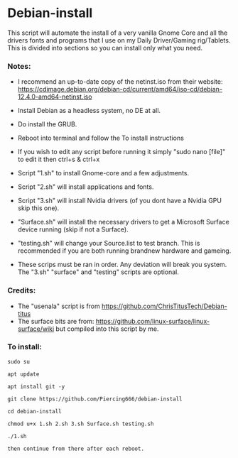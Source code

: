 # Debian-install
This script will automate the install of a very vanilla Gnome Core and all the drivers fonts and programs that I use on my Daily Driver/Gaming rig/Tablets.
This is divided into sections so you can install only what you need.


### Notes:
- I recommend an up-to-date copy of the netinst.iso from their website: https://cdimage.debian.org/debian-cd/current/amd64/iso-cd/debian-12.4.0-amd64-netinst.iso
- Install Debian as a headless system, no DE at all.
- Do install the GRUB.
- Reboot into terminal and follow the To install instructions
  
- If you wish to edit any script before running it simply "sudo nano [file]" to edit it then ctrl+s & ctrl+x
  
- Script "1.sh" to install Gnome-core and a few adjustments.
  
- Script "2.sh" will install applications and fonts.
  
- Script "3.sh" will install Nvidia drivers (of you dont have a Nvidia GPU skip this one).
  
- "Surface.sh" will install the necessary drivers to get a Microsoft Surface device running (skip if not a Surface).
  
- "testing.sh" will change your Source.list to test branch. This is recommended if you are both running brandnew hardware and gameing. 
  
- These scrips must be ran in order. Any deviation will break you system. The "3.sh" "surface" and "testing" scripts are optional.


### Credits:
- The "usenala" script is from https://github.com/ChrisTitusTech/Debian-titus
- The surface bits are from: https://github.com/linux-surface/linux-surface/wiki but compiled into this script by me.

 
### To install:

```
sudo su

apt update

apt install git -y

git clone https://github.com/Piercing666/debian-install

cd debian-install

chmod u+x 1.sh 2.sh 3.sh Surface.sh testing.sh

./1.sh

then continue from there after each reboot.
